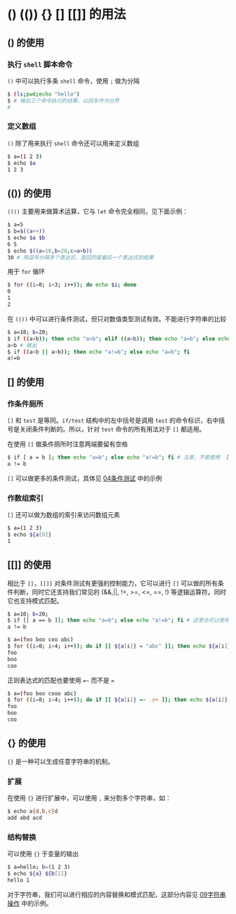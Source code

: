 # () (()) {} [] [[]] 的用法

## () 的使用

### 执行 `shell` 脚本命令

`()` 中可以执行多条 `shell` 命令，使用 `;` 做为分隔

```sh
$ (ls;pwd;echo "hello")
$ # 输出三个命令执行的结果，以回车作为分界
#
```

### 定义数组

`()` 除了用来执行 `shell` 命令还可以用来定义数组

```sh
$ a=(1 2 3)
$ echo $a
1 2 3
```

## (()) 的使用

`(())` 主要用来做算术运算，它与 `let` 命令完全相同，见下面示例：

```sh
$ a=5
$ b=$((a++))
$ echo $a $b
6 5
$ echo $((a=10,b=20,c=a+b))
30 # 用逗号分隔多个表达式，返回的是最后一个表达式的结果
```

用于 `for` 循环

```sh
$ for ((i=0; i<3; i++)); do echo $i; done
0
1
2
```

在 `(())` 中可以进行条件测试，但只对数值类型测试有效。不能进行字符串的比较

```sh
$ a=10; b=20;
$ if ((a>b)); then echo "a>b"; elif ((a<b)); then echo "a<b"; else echo "a=b"; fi
a<b # 输出
$ if ((a<b || a>b)); then echo "a!=b"; else echo "a=b"; fi
a!=b
```

## [] 的使用

### 作条件厕所

`[]` 和 `test` 是等同。`if/test` 结构中的左中括号是调用 `test` 的命令标识，右中括号是关闭条件判断的。所以，针对 `test` 命令的所有用法对于 `[]` 都适用。

在使用 `[]` 做条件厕所时注意两端要留有空格

```sh
$ if [ a = b ]; then echo "a=b"; else echo "a!=b"; fi # 注意，不能使用 【 a == b 】
a != b
```

`[]` 可以做更多的条件测试，具体见 [04条件测试](./04条件测试.md) 中的示例

### 作数组索引

`[]` 还可以做为数组的索引来访问数组元素

```sh
$ a=(1 2 3)
$ echo ${a[0]}
1
```

## [[]] 的使用

相比于 `[]`，`[[]]` 对条件测试有更强的控制能力，它可以进行 `[]` 可以做的所有条件判断，同时它还支持我们常见的 (&&,||, !=, >=, <=, ==, !) 等逻辑运算符。同时它也支持模式匹配。

```sh
$ a=10; b=20;
$ if [[ a == b ]]; then echo "a=b"; else echo "a!=b"; fi # 这里也可以使用 if [[ a = b ]]
a != b 
```

```sh
$ a=(foo boo coo abc)
$ for ((i=0; i<4; i++)); do if [[ ${a[i]} = "abc" ]]; then echo ${a[i]}; fi; done
foo
boo
coo
```

正则表达式的匹配也要使用 `=~` 而不是 `=`

```sh
$ a=(foo boo cooo abc)
$ for ((i=0; i<4; i++)); do if [[ ${a[i]} =~ .o+ ]]; then echo ${a[i]}; fi; done
foo
boo
coo
```

## {} 的使用

`{}` 是一种可以生成任意字符串的机制。

### 扩展

在使用 `{}` 进行扩展中，可以使用 `,` 来分割多个字符串，如：

```sh
$ echo a{d,b,c}d
add abd acd
```

### 结构替换

可以使用 `{}` 于变量的输出

```sh
$ a=hello; b=(1 2 3)
$ echo ${a} ${b[1]}
hello 1
```

对于字符串，我们可以进行相应的内容替换和模式匹配，这部分内容见 [09字符串操作](./09字符串操作.md) 中的示例。
